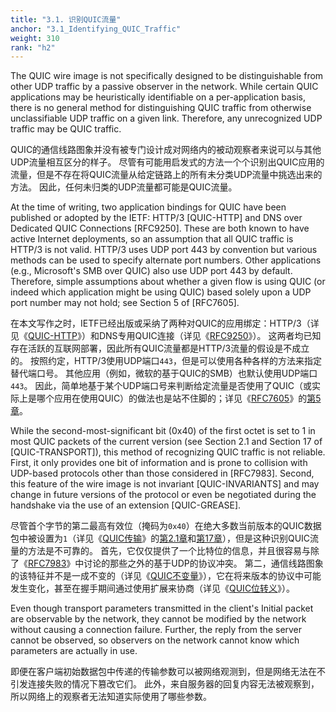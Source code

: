 ```yaml
---
title: "3.1. 识别QUIC流量"
anchor: "3.1_Identifying_QUIC_Traffic"
weight: 310
rank: "h2"
---
```


The QUIC wire image is not specifically designed to be distinguishable from other UDP traffic by a passive observer in the network. While certain QUIC applications may be heuristically identifiable on a per-application basis, there is no general method for distinguishing QUIC traffic from otherwise unclassifiable UDP traffic on a given link. Therefore, any unrecognized UDP traffic may be QUIC traffic.

QUIC的通信线路图象并没有被专门设计成对网络内的被动观察者来说可以与其他UDP流量相互区分的样子。
尽管有可能用启发式的方法一个个识别出QUIC应用的流量，但是不存在将QUIC流量从给定链路上的所有未分类UDP流量中挑选出来的方法。
因此，任何未归类的UDP流量都可能是QUIC流量。

At the time of writing, two application bindings for QUIC have been published or adopted by the IETF: HTTP/3 [QUIC-HTTP] and DNS over Dedicated QUIC Connections [RFC9250]. These are both known to have active Internet deployments, so an assumption that all QUIC traffic is HTTP/3 is not valid. HTTP/3 uses UDP port 443 by convention but various methods can be used to specify alternate port numbers. Other applications (e.g., Microsoft's SMB over QUIC) also use UDP port 443 by default. Therefore, simple assumptions about whether a given flow is using QUIC (or indeed which application might be using QUIC) based solely upon a UDP port number may not hold; see Section 5 of [RFC7605].

在本文写作之时，IETF已经出版或采纳了两种对QUIC的应用绑定：HTTP/3（详见《[QUIC-HTTP](../RFC9114_Chinese_Simplified)》）和DNS专用QUIC连接（详见《[RFC9250](../RFC9250_Chinese_Simplified)》）。
这两者均已知存在活跃的互联网部署，因此所有QUIC流量都是HTTP/3流量的假设是不成立的。
按照约定，HTTP/3使用UDP端口`443`，但是可以使用各种各样的方法来指定替代端口号。
其他应用（例如，微软的基于QUIC的SMB）也默认使用UDP端口`443`。
因此，简单地基于某个UDP端口号来判断给定流量是否使用了QUIC（或实际上是哪个应用在使用QUIC）的做法也是站不住脚的；详见《[RFC7605](https://www.rfc-editor.org/info/rfc7605)》的[第5章](https://www.rfc-editor.org/rfc/rfc7605#section-5)。

While the second-most-significant bit (0x40) of the first octet is set to 1 in most QUIC packets of the current version (see Section 2.1 and Section 17 of [QUIC-TRANSPORT]), this method of recognizing QUIC traffic is not reliable. First, it only provides one bit of information and is prone to collision with UDP-based protocols other than those considered in [RFC7983]. Second, this feature of the wire image is not invariant [QUIC-INVARIANTS] and may change in future versions of the protocol or even be negotiated during the handshake via the use of an extension [QUIC-GREASE].

尽管首个字节的第二最高有效位（掩码为`0x40`）在绝大多数当前版本的QUIC数据包中被设置为`1`（详见《[QUIC传输](../RFC9000_Chinese_Simplified)》的[第2.1章](../RFC9000_Chinese_Simplified/#2.1_Stream_Types_and_Identifiers)和[第17章](../RFC9000_Chinese_Simplified/#17_Packet_Formats)），但是这种识别QUIC流量的方法是不可靠的。
首先，它仅仅提供了一个比特位的信息，并且很容易与除了《[RFC7983](https://www.rfc-editor.org/info/rfc7983)》中讨论的那些之外的基于UDP的协议冲突。
第二，通信线路图象的该特征并不是一成不变的（详见《[QUIC不变量](../RFC8999_Chinese_Simplified)》），它在将来版本的协议中可能发生变化，甚至在握手期间通过使用扩展来协商（详见《[QUIC位转义](../RFC9287_Chinese_Simplified)》）。

Even though transport parameters transmitted in the client's Initial packet are observable by the network, they cannot be modified by the network without causing a connection failure. Further, the reply from the server cannot be observed, so observers on the network cannot know which parameters are actually in use.

即便在客户端初始数据包中传递的传输参数可以被网络观测到，但是网络无法在不引发连接失败的情况下篡改它们。
此外，来自服务器的回复内容无法被观察到，所以网络上的观察者无法知道实际使用了哪些参数。
